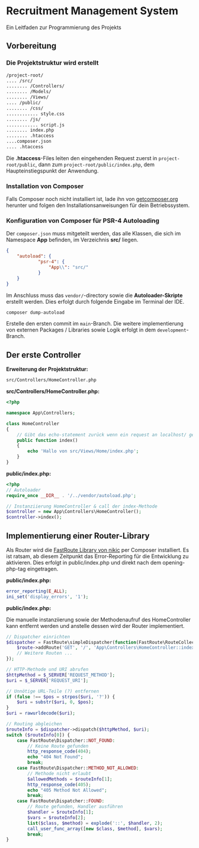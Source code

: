 # Recruitment Management System
Ein Leitfaden zur Programmierung des Projekts

## Vorbereitung
### Die Projektstruktur wird erstellt
```txt
/project-root/
.... /src/
........ /Controllers/
........ /Models/
........ /Views/
.... /public/
........ /css/
............ style.css
........ /js/
............ script.js
........ index.php
........ .htaccess
....composer.json
.... .htaccess
```

Die **.htaccess**-Files leiten den eingehenden Request zuerst in `project-root/public`, dann zum
`project-root/public/index.php`, dem Haupteinstiegspunkt der Anwendung.

### Installation von Composer
Falls Composer noch nicht installiert ist, lade ihn von [getcomposer.org](getcomposer.org) herunter und folgen den
Installationsanweisungen für dein Betriebssystem.

### Konfiguration von Composer für PSR-4 Autoloading
Der `composer.json` muss mitgeteilt werden, das alle Klassen, die sich im Namespace **App** befinden, im Verzeichnis 
**src/** liegen.

```json
{
    "autoload": {
            "psr-4": {
                "App\\": "src/"
            }
    }
}
```

Im Anschluss muss das `vendor/`-directory sowie die **Autoloader-Skripte** erstellt werden. Dies erfolgt durch folgende
Eingabe im Terminal der IDE.

```bash
composer dump-autoload
```
Erstelle den ersten commit im `main`-Branch. Die weitere implementierung von externen Packages / Libraries sowie Logik erfolgt in dem `development`-Branch. 

## Der erste Controller

**Erweiterung der Projektstruktur:**
```txt
src/Controllers/HomeController.php
```

**src/Controllers/HomeController.php:**
```php
<?php

namespace App\Controllers;

class HomeController
{
    // Gibt das echo-statement zurück wenn ein request an localhost/ gesendet wird. 
    public function index()
    {
        echo 'Hallo von src/Views/Home/index.php';
    }
}
```

**public/index.php:**
```php
<?php
// Autoloader
require_once __DIR__ . '/../vendor/autoload.php';

// Instanziierung HomeController & call der index-Methode
$controller = new App\Controllers\HomeController();
$controller->index();
```

## Implementierung einer Router-Library
Als Router wird die [FastRoute Library von nikic](https://github.com/nikic/FastRoute) per Composer installiert. Es ist
ratsam, ab diesem Zeitpunkt das Error-Reporting für die Entwicklung zu aktivieren. Dies erfolgt in public/index.php und
direkt nach dem opening-php-tag eingetragen.

**public/index.php:**
```php
error_reporting(E_ALL);
ini_set('display_errors', '1');
```

**public/index.php:**

Die manuelle instanziierung sowie der Methodenaufruf des HomeController kann entfernt werden und anstelle dessen wird
der Router implementiert.
```php
// Dispatcher einrichten
$dispatcher = FastRoute\simpleDispatcher(function(FastRoute\RouteCollector $route) {
    $route->addRoute('GET', '/', 'App\Controllers\HomeController::index');
    // Weitere Routen ...
});

// HTTP-Methode und URI abrufen
$httpMethod = $_SERVER['REQUEST_METHOD'];
$uri = $_SERVER['REQUEST_URI'];

// Unnötige URL-Teile (?) entfernen
if (false !== $pos = strpos($uri, '?')) {
    $uri = substr($uri, 0, $pos);
}
$uri = rawurldecode($uri);

// Routing abgleichen
$routeInfo = $dispatcher->dispatch($httpMethod, $uri);
switch ($routeInfo[0]) {
    case FastRoute\Dispatcher::NOT_FOUND:
        // Keine Route gefunden
        http_response_code(404);
        echo "404 Not Found";
        break;
    case FastRoute\Dispatcher::METHOD_NOT_ALLOWED:
        // Methode nicht erlaubt
        $allowedMethods = $routeInfo[1];
        http_response_code(405);
        echo "405 Method Not Allowed";
        break;
    case FastRoute\Dispatcher::FOUND:
        // Route gefunden, Handler ausführen
        $handler = $routeInfo[1];
        $vars = $routeInfo[2];
        list($class, $method) = explode('::', $handler, 2);
        call_user_func_array([new $class, $method], $vars);
        break;
}
```



